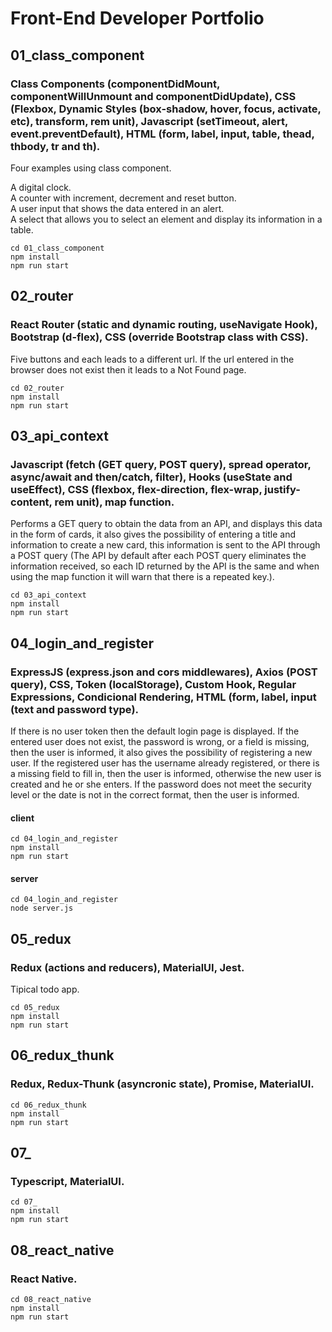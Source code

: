 # Front-End Developer Portfolio

## 01_class_component
### Class Components (componentDidMount, componentWillUnmount and componentDidUpdate), CSS (Flexbox, Dynamic Styles (box-shadow, hover, focus, activate, etc), transform, rem unit), Javascript (setTimeout, alert, event.preventDefault), HTML (form, label, input, table, thead, thbody, tr and th).

Four examples using class component.

A digital clock.  
A counter with increment, decrement and reset button.  
A user input that shows the data entered in an alert.  
A select that allows you to select an element and display its information in a table.  

```
cd 01_class_component
npm install
npm run start
```

## 02_router
### React Router (static and dynamic routing, useNavigate Hook), Bootstrap (d-flex), CSS (override Bootstrap class with CSS).

Five buttons and each leads to a different url. If the url entered in the browser does not exist then it leads to a Not Found page.

```
cd 02_router
npm install
npm run start
```

## 03_api_context
### Javascript (fetch (GET query, POST query), spread operator, async/await and then/catch, filter), Hooks (useState and useEffect), CSS (flexbox, flex-direction, flex-wrap, justify-content, rem unit), map function.

Performs a GET query to obtain the data from an API, and displays this data in the form of cards, it also gives
the possibility of entering a title and information to create a new card, this information is sent to the API
through a POST query (The API by default after each POST query eliminates the information received, so each
ID returned by the API is the same and when using the map function it will warn that there is a repeated key.).

```
cd 03_api_context
npm install
npm run start
```

## 04_login_and_register
### ExpressJS (express.json and cors middlewares), Axios (POST query), CSS, Token (localStorage), Custom Hook, Regular Expressions, Condicional Rendering, HTML (form, label, input (text and password type).

If there is no user token then the default login page is displayed. If
the entered user does not exist, the password is wrong, or a field is
missing, then the user is informed, it also gives the possibility of
registering a new user. If the registered user has the username
already registered, or there is a missing field to fill in, then the
user is informed, otherwise the new user is created and he or she
enters. If the password does not meet the security level or the date
is not in the correct format, then the user is informed.

#### client
```
cd 04_login_and_register
npm install
npm run start
```

#### server
```
cd 04_login_and_register
node server.js
```

## 05_redux
### Redux (actions and reducers), MaterialUI, Jest.

Tipical todo app.

```
cd 05_redux
npm install
npm run start
```

## 06_redux_thunk
### Redux, Redux-Thunk (asyncronic state), Promise, MaterialUI.

```
cd 06_redux_thunk
npm install
npm run start
```

## 07_
### Typescript, MaterialUI.

```
cd 07_
npm install
npm run start
```

## 08_react_native
### React Native.

```
cd 08_react_native
npm install
npm run start
```
